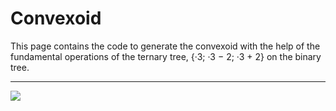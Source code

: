 # Convexoid

This page contains the code to generate the convexoid with the help of the fundamental operations of the ternary tree, {·3; ·3 − 2; ·3 + 2} on the binary tree.

---

![](convexoid.png)

